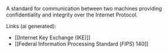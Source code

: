 A standard for communication between two machines providing confidentiality and integrity over the Internet Protocol.

Links (ai generated):
 - [[Internet Key Exchange (IKE)]]
 - [[Federal Information Processing Standard (_FIPS_) 140]]
